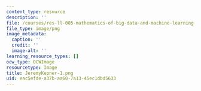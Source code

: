 ```yaml
---
content_type: resource
description: ''
file: /courses/res-ll-005-mathematics-of-big-data-and-machine-learning-january-iap-2020/eac5efdea37baa607a1345ec1dbd5633_JeremyKepner-1.png
file_type: image/png
image_metadata:
  caption: ''
  credit: ''
  image-alt: ''
learning_resource_types: []
ocw_type: OCWImage
resourcetype: Image
title: JeremyKepner-1.png
uid: eac5efde-a37b-aa60-7a13-45ec1dbd5633
---
```

